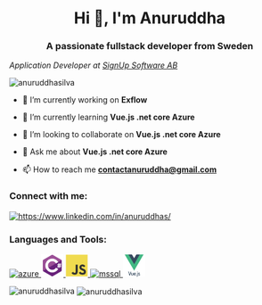 <h1 align="center">Hi 👋, I'm Anuruddha</h1>
<h3 align="center">A passionate fullstack developer from Sweden</h3>

<p><em>Application Developer at <a href="http://signupsoftware.com">SignUp Software AB</a>
</em></p>

<p align="left"> <img src="https://komarev.com/ghpvc/?username=anuruddhasilva&label=Profile%20views&color=0e75b6&style=flat" alt="anuruddhasilva" /> </p>

- 🔭 I’m currently working on **Exflow**

- 🌱 I’m currently learning **Vue.js .net core Azure** 

- 👯 I’m looking to collaborate on **Vue.js .net core Azure** 

- 💬 Ask me about **Vue.js .net core Azure** 

- 📫 How to reach me **contactanuruddha@gmail.com**

<h3 align="left">Connect with me:</h3>
<p align="left">
<a href="https://linkedin.com/in/https://www.linkedin.com/in/anuruddhas/" target="blank"><img align="center" src="https://raw.githubusercontent.com/rahuldkjain/github-profile-readme-generator/master/src/images/icons/Social/linked-in-alt.svg" alt="https://www.linkedin.com/in/anuruddhas/" height="30" width="40" /></a>
</p>

<h3 align="left">Languages and Tools:</h3>
<p align="left"> <a href="https://azure.microsoft.com/en-in/" target="_blank" rel="noreferrer"> <img src="https://www.vectorlogo.zone/logos/microsoft_azure/microsoft_azure-icon.svg" alt="azure" width="40" height="40"/> </a> <a href="https://www.w3schools.com/cs/" target="_blank" rel="noreferrer"> <img src="https://raw.githubusercontent.com/devicons/devicon/master/icons/csharp/csharp-original.svg" alt="csharp" width="40" height="40"/> </a> <a href="https://developer.mozilla.org/en-US/docs/Web/JavaScript" target="_blank" rel="noreferrer"> <img src="https://raw.githubusercontent.com/devicons/devicon/master/icons/javascript/javascript-original.svg" alt="javascript" width="40" height="40"/> </a> <a href="https://www.microsoft.com/en-us/sql-server" target="_blank" rel="noreferrer"> <img src="https://www.svgrepo.com/show/303229/microsoft-sql-server-logo.svg" alt="mssql" width="40" height="40"/> </a> <a href="https://vuejs.org/" target="_blank" rel="noreferrer"> <img src="https://raw.githubusercontent.com/devicons/devicon/master/icons/vuejs/vuejs-original-wordmark.svg" alt="vuejs" width="40" height="40"/> </a> </p>

<p><img align="left" src="https://github-readme-stats.vercel.app/api/top-langs?username=anuruddhasilva&show_icons=true&locale=en&layout=compact" alt="anuruddhasilva" /></p>

<p>&nbsp;<img align="center" src="https://github-readme-stats.vercel.app/api?username=anuruddhasilva&show_icons=true&locale=en" alt="anuruddhasilva" /></p>
